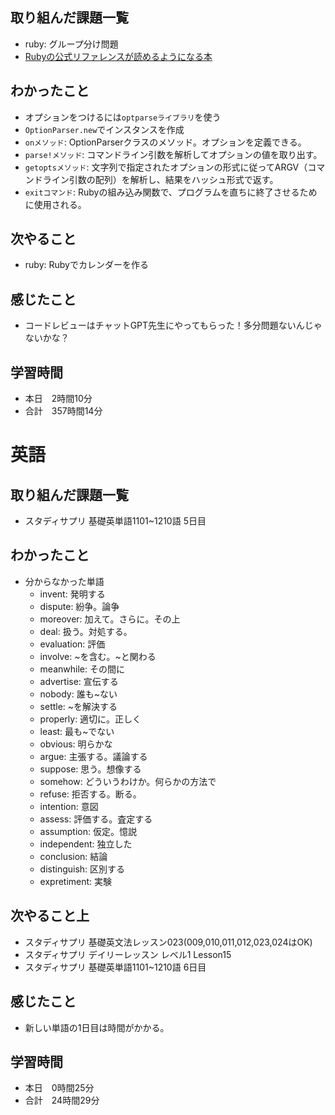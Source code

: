 ## 取り組んだ課題一覧
- ruby: グループ分け問題
- [Rubyの公式リファレンスが読めるようになる本](https://zenn.dev/jnchito/books/how-to-read-ruby-reference)
## わかったこと
- オプションをつけるには`optparseライブラリ`を使う
- `OptionParser.new`でインスタンスを作成
- `onメソッド`: OptionParserクラスのメソッド。オプションを定義できる。
- `parse!メソッド`: コマンドライン引数を解析してオプションの値を取り出す。
- `getoptsメソッド`: 文字列で指定されたオプションの形式に従ってARGV（コマンドライン引数の配列）を解析し、結果をハッシュ形式で返す。
- `exitコマンド`: Rubyの組み込み関数で、プログラムを直ちに終了させるために使用される。
## 次やること
- ruby: Rubyでカレンダーを作る
## 感じたこと
- コードレビューはチャットGPT先生にやってもらった！多分問題ないんじゃないかな？
## 学習時間
- 本日　2時間10分
- 合計　357時間14分


# 英語
## 取り組んだ課題一覧
- スタディサプリ 基礎英単語1101~1210語 5日目
## わかったこと
- 分からなかった単語
    - invent: 発明する
    - dispute: 紛争。論争
    - moreover: 加えて。さらに。その上
    - deal: 扱う。対処する。
    - evaluation: 評価
    - involve: ~を含む。~と関わる
    - meanwhile: その間に
    - advertise: 宣伝する
    - nobody: 誰も~ない
    - settle: ~を解決する
    - properly: 適切に。正しく
    - least: 最も~でない
    - obvious: 明らかな
    - argue: 主張する。議論する
    - suppose: 思う。想像する
    - somehow: どういうわけか。何らかの方法で
    - refuse: 拒否する。断る。
    - intention: 意図
    - assess: 評価する。査定する
    - assumption: 仮定。憶説
    - independent: 独立した
    - conclusion: 結論
    - distinguish: 区別する
    - expretiment: 実験
## 次やること上
- スタディサプリ 基礎英文法レッスン023(009,010,011,012,023,024はOK)
- スタディサプリ デイリーレッスン レベル1 Lesson15
- スタディサプリ 基礎英単語1101~1210語 6日目
## 感じたこと
- 新しい単語の1日目は時間がかかる。
## 学習時間
- 本日　0時間25分
- 合計　24時間29分